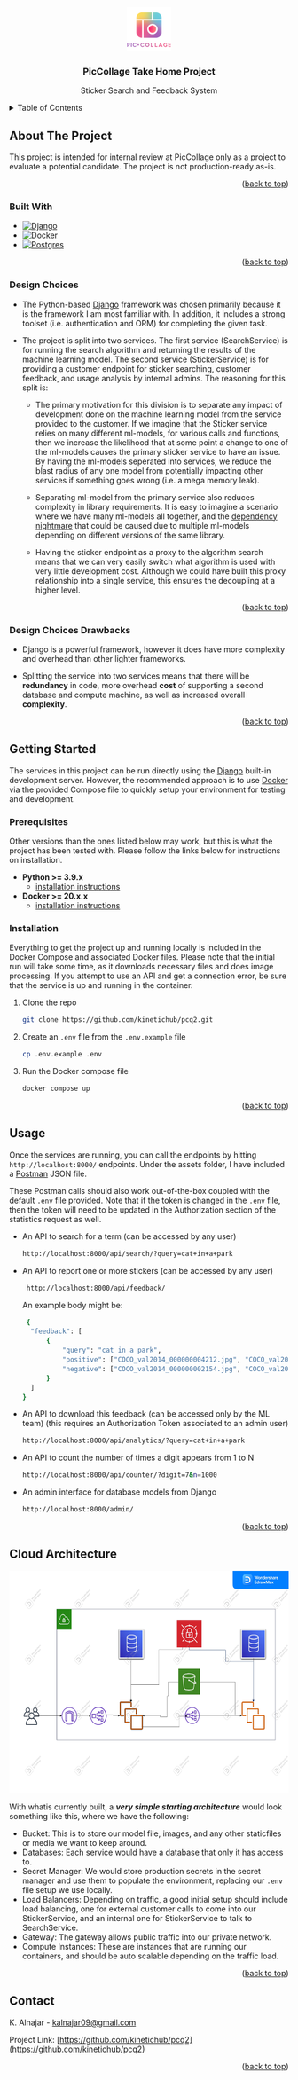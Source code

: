 
<!-- PROJECT LOGO -->
<br />
<div align="center">
  <a href="https://github.com/kinetichub/pcq2">
    <img src="assets/images/piccollage.webp" alt="Logo" width="80" height="80">
  </a>

<h3 align="center">PicCollage Take Home Project</h3>

  <p align="center">
    Sticker Search and Feedback System
  </p>
</div>



<!-- TABLE OF CONTENTS -->
<details>
  <summary>Table of Contents</summary>
  <ol>
    <li>
      <a href="#about-the-project">About The Project</a>
      <ul>
        <li><a href="#built-with">Built With</a></li>
        <li><a href="#design-choices">Design Choices</a></li>
        <li><a href="#design-choices-drawbacks">Design Choices Drawbacks</a></li>
      </ul>
    </li>
    <li>
      <a href="#getting-started">Getting Started</a>
      <ul>
        <li><a href="#prerequisites">Prerequisites</a></li>
        <li><a href="#installation">Installation</a></li>
      </ul>
    </li>
    <li><a href="#usage">Usage</a></li>
    <li><a href="#cloud-architecture">Cloud Architecture</a></li>
    <li><a href="#contact">Contact</a></li>
  </ol>
</details>



<!-- ABOUT THE PROJECT -->
## About The Project

This project is intended for internal review at PicCollage only as a project to evaluate a potential candidate.
The project is not production-ready as-is.

<p align="right">(<a href="#readme-top">back to top</a>)</p>



### Built With

* [![Django][Django]][Django-url]
* [![Docker][Docker]][Docker-url]
* [![Postgres][Postgres]][Postgres-url]

<p align="right">(<a href="#readme-top">back to top</a>)</p>

### Design Choices

* The Python-based [Django][Django-url] framework was chosen primarily because it is the framework I am most familiar with.
In addition, it includes a strong toolset (i.e. authentication and ORM) for completing the given task.

* The project is split into two services. The first service (SearchService) is for running the search algorithm and 
returning the results of the machine learning model. The second service (StickerService) is for providing a customer endpoint 
for sticker searching, customer feedback, and usage analysis by internal admins. The reasoning for this split is:

    * The primary motivation for this division is to separate any impact of development done on the machine learning model
    from the service provided to the customer. If we imagine that the Sticker service relies on many different ml-models, 
    for various calls and functions, then we increase the likelihood that at some point a change to one of the ml-models
    causes the primary sticker service to have an issue. By having the ml-models seperated into services,
    we reduce the blast radius of any one model from potentially impacting other services if something goes wrong (i.e. a 
    mega memory leak).
  
    * Separating ml-model from the primary service also reduces complexity in library requirements. It is easy to imagine
    a scenario where we have many ml-models all together, and the [dependency nightmare](https://en.wikipedia.org/wiki/Dependency_hell)
    that could be caused due to multiple ml-models depending on different versions of the same library.
  
    * Having the sticker endpoint as a proxy to the algorithm search means that we can very easily switch what algorithm is
    used with very little development cost. Although we could have built this proxy relationship into a single service, 
    this ensures the decoupling at a higher level.

<p align="right">(<a href="#readme-top">back to top</a>)</p>

### Design Choices Drawbacks

* Django is a powerful framework, however it does have more complexity and overhead than other lighter frameworks.

* Splitting the service into two services means that there will be **redundancy** in code, more overhead **cost** of supporting a 
second database and compute machine, as well as increased overall **complexity**.

<p align="right">(<a href="#readme-top">back to top</a>)</p>

<!-- GETTING STARTED -->
## Getting Started

The services in this project can be run directly using the [Django][Django-url] built-in development server. 
However, the recommended approach is to use [Docker][Docker-url] via the provided Compose file to quickly setup your 
environment for testing and development.

### Prerequisites

Other versions than the ones listed below may work, but this is what the project has been tested with.
Please follow the links below for instructions on installation.

* **Python >= 3.9.x**
  * [installation instructions](https://realpython.com/installing-python/)
* **Docker >= 20.x.x**
  * [installation instructions](https://docs.docker.com/desktop/)

### Installation

Everything to get the project up and running locally is included in the Docker Compose and associated Docker files.
Please note that the initial run will take some time, as it downloads necessary files and does image processing.
If you attempt to use an API and get a connection error, be sure that the service is up and running in the container.

1. Clone the repo
   ```sh
   git clone https://github.com/kinetichub/pcq2.git
   ```
2. Create an `.env` file from the `.env.example` file
   ```sh
   cp .env.example .env
   ```
3. Run the Docker compose file
   ```sh
   docker compose up
   ```

<p align="right">(<a href="#readme-top">back to top</a>)</p>



<!-- USAGE EXAMPLES -->
## Usage

Once the services are running, you can call the endpoints by hitting `http://localhost:8000/` endpoints.
Under the assets folder, I have included a [Postman](https://www.postman.com/api-platform/api-client/) JSON file. 

These Postman calls should also work out-of-the-box coupled with the default `.env` file provided. 
Note that if the token is changed in the `.env` file, then the token will need to be updated in the 
Authorization section of the statistics request as well.

* An API to search for a term (can be accessed by any user)
   ```sh
   http://localhost:8000/api/search/?query=cat+in+a+park
   ```
* An API to report one or more stickers (can be accessed by any user)
  ```sh
   http://localhost:8000/api/feedback/
   ```
  An example body might be:
  ```sh
   {
    "feedback": [
        {
            "query": "cat in a park",
            "positive": ["COCO_val2014_000000004212.jpg", "COCO_val2014_000000001675.jpg"],
            "negative": ["COCO_val2014_000000002154.jpg", "COCO_val2014_000000000400.jpg", "COCO_val2014_000000003711.jpg"]
        }
    ]
  }
   ```
* An API to download this feedback (can be accessed only by the ML team) 
(this requires an Authorization Token associated to an admin user)
   ```sh
   http://localhost:8000/api/analytics/?query=cat+in+a+park
   ``` 
* An API to count the number of times a digit appears from 1 to N
   ```sh
   http://localhost:8000/api/counter/?digit=7&n=1000
   ```
* An admin interface for database models from Django
   ```sh
   http://localhost:8000/admin/
   ```


<p align="right">(<a href="#readme-top">back to top</a>)</p>


<!-- ARCHITECTURE SAMPLE -->
## Cloud Architecture
<img src="assets/images/pcq2-simple-cloud-architecture.jpg" alt="Logo" width="600" height="400">

With whatis currently built, a **_very simple starting architecture_** would look something like this,
where we have the following:
* Bucket: This is to store our model file, images, and any other staticfiles or media we want to keep around.
* Databases: Each service would have a database that only it has access to.
* Secret Manager: We would store production secrets in the secret manager and use them to populate the environment,
replacing our `.env` file setup we use locally.
* Load Balancers: Depending on traffic, a good initial setup should include load balancing, one for external 
customer calls to come into our StickerService, and an internal one for StickerService to talk to SearchService.
* Gateway: The gateway allows public traffic into our private network.
* Compute Instances: These are instances that are running our containers, and should be auto scalable depending
on the traffic load.

<p align="right">(<a href="#readme-top">back to top</a>)</p>

<!-- CONTACT -->
## Contact

K. Alnajar - kalnajar09@gmail.com

Project Link: [https://github.com/kinetichub/pcq2](https://github.com/kinetichub/pcq2)

<p align="right">(<a href="#readme-top">back to top</a>)</p>



<!-- MARKDOWN LINKS & IMAGES -->
<!-- https://www.markdownguide.org/basic-syntax/#reference-style-links -->
[Django]: https://img.shields.io/badge/Django-092E20?style=for-the-badge&logo=django&logoColor=white
[Django-url]: https://www.djangoproject.com/
[Docker]: https://img.shields.io/badge/docker-%230db7ed.svg?style=for-the-badge&logo=docker&logoColor=white
[Docker-url]: https://www.docker.com/
[SQLite]: https://img.shields.io/badge/sqlite-%2307405e.svg?style=for-the-badge&logo=sqlite&logoColor=white
[SQLite-url]: https://www.sqlite.org/index.html
[Postgres]: https://img.shields.io/badge/postgres-%23316192.svg?style=for-the-badge&logo=postgresql&logoColor=white
[Postgres-url]: https://www.postgresql.org/